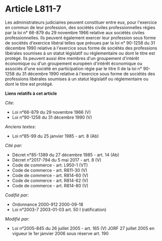 # Article L811-7

Les administrateurs judiciaires peuvent constituer entre eux, pour l'exercice en commun de leur profession, des sociétés
civiles professionnelles régies par la loi n° 66-879 du 29 novembre 1966 relative aux sociétés civiles professionnelles. Ils
peuvent également exercer leur profession sous forme de sociétés d'exercice libéral telles que prévues par la loi n° 90-1258
du 31 décembre 1990 relative à l'exercice sous forme de sociétés des professions libérales soumises à un statut législatif ou
réglementaire ou dont le titre est protégé. Ils peuvent aussi être membres d'un groupement d'intérêt économique ou d'un
groupement européen d'intérêt économique ou associés d'une société en participation régie par le titre II de la loi n°
90-1258 du 31 décembre 1990 relative à l'exercice sous forme de sociétés des professions libérales soumises à un statut
législatif ou réglementaire ou dont le titre est protégé.

**Liens relatifs à cet article**

_Cite_:

  - Loi n°66-879 du 29 novembre 1966 (V)
  - Loi n°90-1258 du 31 décembre 1990 (V)

_Anciens textes_:

  - Loi n°85-99 du 25 janvier 1985 - art. 8 (Ab)

_Cité par_:

  - Décret n°85-1389 du 27 décembre 1985 - art. 14 (Ab)
  - Décret n°2017-794 du 5 mai 2017 - art. 8 (V)
  - Code de commerce - art. L950-1 (VT)
  - Code de commerce - art. R811-30 (V)
  - Code de commerce - art. R814-60 (V)
  - Code de commerce - art. R814-62 (V)
  - Code de commerce - art. R814-80 (V)

_Codifié par_:

  - Ordonnance 2000-912 2000-09-18
  - Loi n°2003-7 2003-01-03 art. 50 I (ratification)

_Modifié par_:

  - Loi n°2005-845 du 26 juillet 2005 - art. 165 (V) JORF 27 juillet 2005 en vigueur le 1er janvier 2006 sous réserve art. 190
